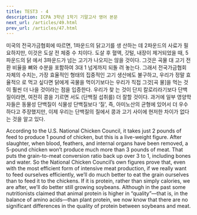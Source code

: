 ```yaml
---
title: TEST3 - 4
description: ICPA 3학년 1학기 기말고사 영어 본문
next_url: /articles/49.html
prev_url: /articles/47.html
---
```


미국의 전국가금협회에 따르면, 1파운드의 닭고기를 생 산하는 데 2파운드의 사료가 필요하지만, 이것은 도살 전 체중 수 치이다. 도살 후 혈액, 깃털, 내장이 제거되었을 때, 5파운드의 닭 에서 3파운드가 넘는 고기가 나오지는 않을 것이다. 그것은 곡물 대 고기 전환 비율을 뼈와 수분을 포함하여 3대 1 넘게까지 되돌 려 놓는다. 그래서 전국가금협회 자체의 수치는, 가장 효율적인 형태의 집중적인 고기 생산에도 불구하고, 우리가 정말 효율적으 로 먹고 싶다면 닭에게 곡물을 먹이기보다는 우리가 직접 그것[곡 물]을 먹는 것이 훨씬 더 나을 것이라는 점을 입증한다. 우리가 찾 는 것이 단지 칼로리라기보다 단백질이라면, 여전히 콩을 기르면 서도 (단백질 섭취를) 더 잘할 것이다. 과거에 일부 영양학자들은 동물성 단백질이 식물성 단백질보다 ‘질’, 즉, 아미노산의 균형에 있어서 더 우수하다고 주장했지만, 이제 우리는 단백질의 질에서 콩과 고기 사이에 현저한 차이가 없다는 것을 알고 있다.

According to the U.S. National Chicken Council, it takes just 2 pounds of feed to produce 1 pound of chicken, but this is a live-weight figure. After slaughter, when blood, feathers, and internal organs have been removed, a 5-pound chicken won’t produce much more than 3 pounds of meat. That puts the grain-to-meat conversion ratio back up over 3 to 1, including bones and water. So the National Chicken Council’s own figures prove that, even with the most efficient form of intensive meat production, if we really want to feed ourselves efficiently, we’ll do much better to eat the grain ourselves than to feed it to the chickens. If it is protein, rather than simply calories, we are after, we’ll do better still growing soybeans. Although in the past some nutritionists claimed that animal protein is higher in “quality”—that is, in the balance of amino acids—than plant protein, we now know that there are no significant differences in the quality of protein between soybeans and meat.
